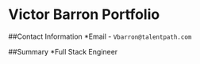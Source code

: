 # Victor Barron Portfolio

##Contact Information
*Email - `Vbarron@talentpath.com`


##Summary
*Full Stack Engineer 
